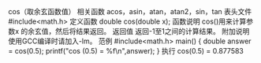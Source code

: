cos（取余玄函数值）
相关函数
acos，asin，atan，atan2，sin，tan
表头文件
#include<math.h>
定义函数
double cos(double x);
函数说明
cos()用来计算参数x 的余玄值，然后将结果返回。
返回值
返回-1至1之间的计算结果。
附加说明
使用GCC编译时请加入-lm。
范例
#include<math.h>
main()
{
double answer = cos(0.5);
printf("cos (0.5) = %f\n",answer);
}
执行
cos(0.5) = 0.877583